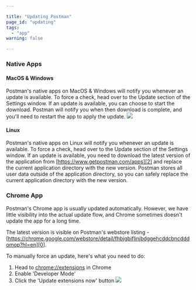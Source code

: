 ```yaml
---

title: "Updating Postman"
page_id: "updating"
tags:
  - "app"
warning: false

---
```


### Native Apps

#### MacOS & Windows
Postman's native apps on MacOS & Windows will notify you whenever an update is available. To force a check, head over to the Update section of the Settings window. If an update is available, you can choose to start the download. Postman will notify you when then download is complete, and you'll need to restart the app to apply the update.
![](https://www.getpostman.com/img/v1/docs/update-mac-app.png)

#### Linux
Postman's native apps on Linux will notify you whenever an update is available. To force a check, head over to the Update section of the Settings window. If an update is available, you need to download the latest version of the application from [https://www.getpostman.com/apps][2] and replace the current application directory with the new version. Postman stores all user data outside of the application directory, so you can safely replace the current application directory with the new version.

### Chrome App

Postman's Chrome app is usually updated automatically. However, we have little visibility into the actual update flow, and Chrome sometimes doesn't update the app for a long time.

The latest version is visible on Postman's webstore listing - [https://chrome.google.com/webstore/detail/fhbjgbiflinjbdggehcddcbncdddomop?hl=en][0].

To manually force an update, here's what you need to do:

1. Head to [chrome://extensions][1] in Chrome
2. Enable 'Developer Mode'
3. Click the 'Update extensions now' button
![](https://www.getpostman.com/img/v1/docs/update-chrome-app.png)

[0]: https://chrome.google.com/webstore/detail/fhbjgbiflinjbdggehcddcbncdddomop?hl=en
[1]: chrome://extensions
[2]: https://www.getpostman.com/apps
